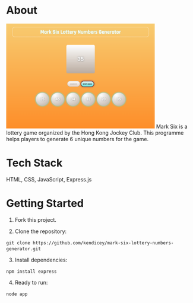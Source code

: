 # About

<img src="./docs/Picture1.png"  style="width: 400px">
Mark Six is a lottery game organized by the Hong Kong Jockey Club.
This programme helps players to generate 6 unique numbers for the game.

# Tech Stack

HTML, CSS, JavaScript, Express.js

# Getting Started

1. Fork this project.

2. Clone the repository:

```
git clone https://github.com/kendicey/mark-six-lottery-numbers-generator.git
```

3. Install dependencies:

```
npm install express
```

4. Ready to run:

```
node app
```
